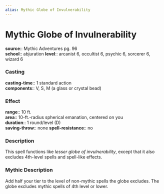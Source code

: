 ```yaml
---
alias: Mythic Globe of Invulnerability
---
```


# Mythic Globe of Invulnerability

**source**:: Mythic Adventures pg. 96  
**school**:: abjuration
**level**:: arcanist 6, occultist 6, psychic 6, sorcerer 6, wizard 6

### Casting 

**casting-time**:: 1 standard action  
**components**:: V, S, M (a glass or crystal bead)

### Effect 

**range**:: 10 ft.  
**area**:: 10-ft.-radius spherical emanation, centered on you  
**duration**:: 1 round/level (D)  
**saving-throw**:: none
**spell-resistance**:: no

### Description 

This spell functions like *lesser globe of invulnerability*, except that it also excludes 4th-level spells and spell-like effects.

### Mythic Description

Add half your tier to the level of non-mythic spells the globe excludes. The globe excludes mythic spells of 4th level or lower.
